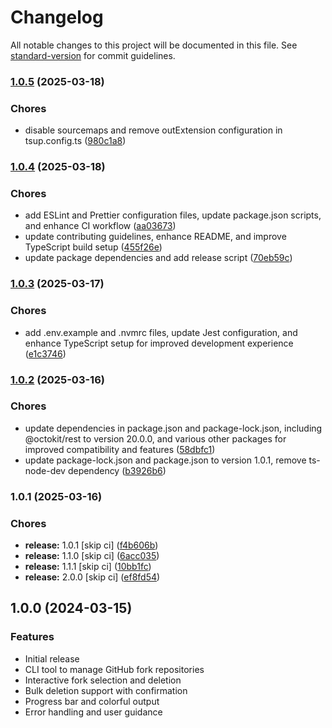# Changelog

All notable changes to this project will be documented in this file. See [standard-version](https://github.com/conventional-changelog/standard-version) for commit guidelines.

### [1.0.5](https://github.com/bismarkhenao/forkaway/compare/v1.0.4...v1.0.5) (2025-03-18)


### Chores

* disable sourcemaps and remove outExtension configuration in tsup.config.ts ([980c1a8](https://github.com/bismarkhenao/forkaway/commit/980c1a84319949dd501585830878ca946e59a055))

### [1.0.4](https://github.com/bismarkhenao/forkaway/compare/v1.0.3...v1.0.4) (2025-03-18)


### Chores

* add ESLint and Prettier configuration files, update package.json scripts, and enhance CI workflow ([aa03673](https://github.com/bismarkhenao/forkaway/commit/aa03673e736c90695c558a88bc916bb3c7b4888c))
* update contributing guidelines, enhance README, and improve TypeScript build setup ([455f26e](https://github.com/bismarkhenao/forkaway/commit/455f26effa99890d62c5ecb7e6aec63ee0660260))
* update package dependencies and add release script ([70eb59c](https://github.com/bismarkhenao/forkaway/commit/70eb59c0c0fcd589eb9a4ded00bc98497ad184d5))

### [1.0.3](https://github.com/bismarkhenao/forkaway/compare/v1.0.2...v1.0.3) (2025-03-17)


### Chores

* add .env.example and .nvmrc files, update Jest configuration, and enhance TypeScript setup for improved development experience ([e1c3746](https://github.com/bismarkhenao/forkaway/commit/e1c3746e79a0a67d26bfdf4e727ccc6ce12e317e))

### [1.0.2](https://github.com/bismarkhenao/forkaway/compare/v1.0.1...v1.0.2) (2025-03-16)


### Chores

* update dependencies in package.json and package-lock.json, including @octokit/rest to version 20.0.0, and various other packages for improved compatibility and features ([58dbfc1](https://github.com/bismarkhenao/forkaway/commit/58dbfc1ec68d085948b6f60ad5652e913a52720a))
* update package-lock.json and package.json to version 1.0.1, remove ts-node-dev dependency ([b3926b6](https://github.com/bismarkhenao/forkaway/commit/b3926b62f1a3e94e14632669b742f8575ef8f05c))

### 1.0.1 (2025-03-16)


### Chores

* **release:** 1.0.1 [skip ci] ([f4b606b](https://github.com/bismarkhenao/forkaway/commit/f4b606b0958295e21b34dabf4a359e0da210faf0))
* **release:** 1.1.0 [skip ci] ([6acc035](https://github.com/bismarkhenao/forkaway/commit/6acc035828368a6e9cf7d7e968b77b3c067bc67b))
* **release:** 1.1.1 [skip ci] ([10bb1fc](https://github.com/bismarkhenao/forkaway/commit/10bb1fcefc5e224c3e2f1e8c8138ae3f1ce032f8))
* **release:** 2.0.0 [skip ci] ([ef8fd54](https://github.com/bismarkhenao/forkaway/commit/ef8fd540eff3b70d39eeadf87c9e89c45621babf))

## 1.0.0 (2024-03-15)

### Features

* Initial release
* CLI tool to manage GitHub fork repositories
* Interactive fork selection and deletion
* Bulk deletion support with confirmation
* Progress bar and colorful output
* Error handling and user guidance 